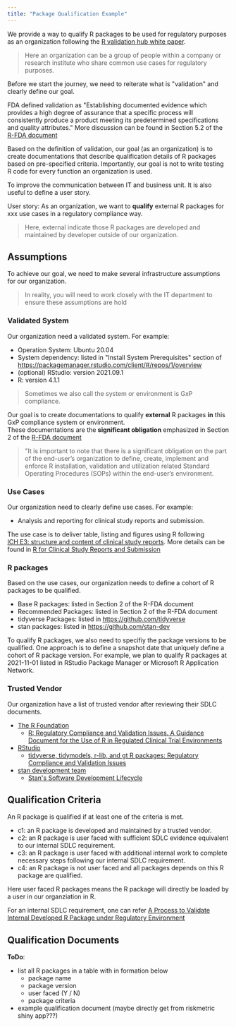 ```yaml
---
title: "Package Qualification Example"
---
```


We provide a way to qualify R packages to be used for regulatory purposes as an organization 
following the [R validation hub white paper](https://www.pharmar.org/white-paper/).

> Here an organization can be a group of people within a company or research institute 
> who share common use cases for regulatory purposes. 

Before we start the journey, we need to reiterate what is "validation" and clearly define our goal.

FDA defined validation as "Establishing documented evidence which provides a high degree of
assurance that a specific process will consistently produce a product meeting its predetermined specifications
and quality attributes." More discussion can be found in Section 5.2 of the [R-FDA document](https://www.r-project.org/doc/R-FDA.pdf)

Based on the definition of validation, our goal (as an organization) is to create documentations 
that describe qualification details of R packages based on pre-specified criteria. 
Importantly, our goal is not to write testing R code
for every function an organization is used. 

To improve the communication between IT and business unit. 
It is also useful to define a user story.

User story: As an organization, we want to **qualify** external R packages 
for xxx use cases in a regulatory compliance way. 

> Here, external indicate those R packages are developed and maintained 
> by developer outside of our organization. 

## Assumptions 

To achieve our goal, we need to make several infrastructure assumptions for our organization.

> In reality, you will need to work closely with the IT department
> to ensure these assumptions are hold

### Validated System 

Our organization need a validated system. For example:

- Operation System: Ubuntu 20.04  
- System dependency: listed in "Install System Prerequisites" section of https://packagemanager.rstudio.com/client/#/repos/1/overview 
- (optional) RStudio: version 2021.09.1 
- R: version 4.1.1

> Sometimes we also call the system or environment is GxP compliance. 

Our goal is to create documentations to qualify **external** 
R packages **in** this GxP compliance system or environment.  
These documentations are the **significant obligation** emphasized 
in Section 2 of the [R-FDA document](https://www.r-project.org/doc/R-FDA.pdf)

> "It is important to note that there is a significant obligation on the part of the end-user’s organization to
> define, create, implement and enforce R installation, validation and utilization related Standard Operating
> Procedures (SOPs) within the end-user’s environment.

### Use Cases 

Our organization need to clearly define use cases. For example:

- Analysis and reporting for clinical study reports and submission. 

The use case is to deliver table, listing and figures using R following  
[ICH E3: structure and content of clinical study reports](https://database.ich.org/sites/default/files/E3_Guideline.pdf).
More details can be found in [R for Clinical Study Reports and Submission](https://r4csr.org/)

### R packages 

Based on the use cases, our organization needs to define a cohort of R packages to be qualified.

- Base R packages: listed in Section 2 of the R-FDA document
- Recommended Packages: listed in Section 2 of the R-FDA document
- tidyverse Packages: listed in https://github.com/tidyverse
- stan packages: listed in https://github.com/stan-dev

To qualify R packages, we also need to specifiy the package versions to be qualified. 
One approach is to define a snapshot date that uniquely define a cohort of R package version. 
For example, we plan to qualify R packages at 2021-11-01 listed in RStudio Package Manager or Microsoft R Application Network.

### Trusted Vendor 

Our organization have a list of trusted vendor after reviewing their SDLC documents.   

- [The R Foundation](https://www.r-project.org/foundation/)
  + [R: Regulatory Compliance and Validation Issues. A Guidance Document for the Use of R in Regulated Clinical Trial Environments](https://www.r-project.org/doc/R-FDA.pdf)
- [RStudio](https://www.rstudio.com/) 
  + [tidyverse, tidymodels, r-lib, and gt R packages: Regulatory Compliance and Validation Issues](https://resources.rstudio.com/assets/img/validation-tidy.pdf)
- [stan development team](https://mc-stan.org/about/team/)
  + [Stan's Software Development Lifecycle](https://mc-stan.org/docs/sdlc.html)

## Qualification Criteria

An R package is qualified if at least one of the criteria is met. 

- c1: an R package is developed and maintained by a trusted vendor. 
- c2: an R package is user faced with sufficient SDLC evidence equivalent to our internal SDLC requirement. 
- c3: an R package is user faced with additional internal work to complete necessary steps following our internal SDLC requirement. 
- c4: an R package is not user faced and all packages depends on this R package are qualified. 

Here user faced R packages means the R package will directly be loaded by a user in our organziation in R. 

For an internal SDLC requirement, one can refer 
[A Process to Validate Internal Developed R Package under Regulatory Environment]( https://www.pharmasug.org/proceedings/2021/SI/PharmaSUG-2021-SI-084.pdf)

## Qualification Documents

**ToDo**:

- list all R packages in a table with in formation below
  + package name
  + package version
  + user faced (Y / N)
  + package criteria
- example qualification document (maybe directly get from riskmetric shiny app???) 






